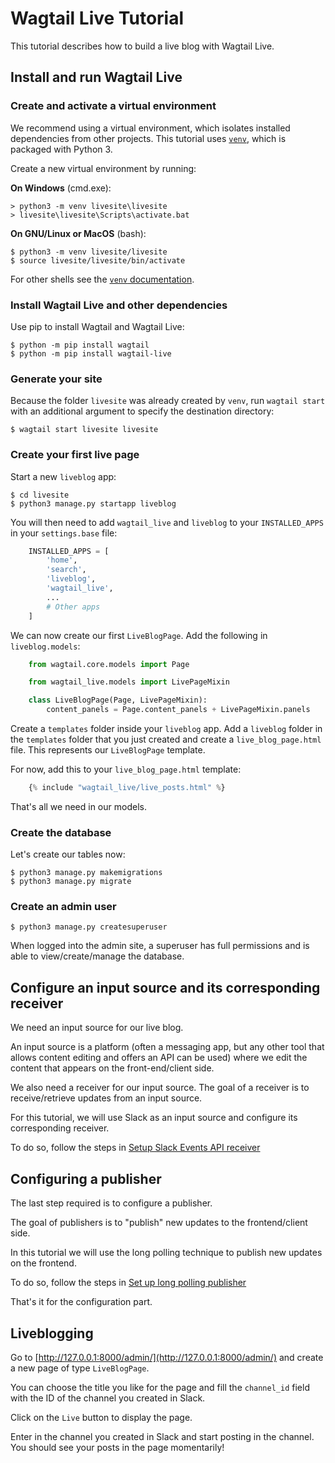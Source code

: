 # Wagtail Live Tutorial

This tutorial describes how to build a live blog with Wagtail Live.

## Install and run Wagtail Live

### Create and activate a virtual environment

We recommend using a virtual environment, which isolates installed dependencies from other projects.
This tutorial uses [`venv`](https://docs.python.org/3/tutorial/venv.html), which is packaged with Python 3.

Create a new virtual environment by running:

**On Windows** (cmd.exe):

```doscon
> python3 -m venv livesite\livesite
> livesite\livesite\Scripts\activate.bat
```

**On GNU/Linux or MacOS** (bash):

```console
$ python3 -m venv livesite/livesite
$ source livesite/livesite/bin/activate
```

For other shells see the [`venv` documentation](https://docs.python.org/3/library/venv.html).



### Install Wagtail Live and other dependencies

Use pip to install Wagtail and Wagtail Live:

```console
$ python -m pip install wagtail
$ python -m pip install wagtail-live
```

### Generate your site

Because the folder `livesite` was already created by `venv`, run `wagtail start` with an additional argument to specify the destination directory:

```console
$ wagtail start livesite livesite
```

### Create your first live page

Start a new `liveblog` app:

```console
$ cd livesite
$ python3 manage.py startapp liveblog
```

You will then need to add `wagtail_live` and `liveblog` to your `INSTALLED_APPS` in your `settings.base` file:
```python
    INSTALLED_APPS = [
        'home',
        'search',
        'liveblog',
        'wagtail_live',
        ...
        # Other apps
    ]
```

We can now create our first `LiveBlogPage`. Add the following in `liveblog.models`:
```python
    from wagtail.core.models import Page

    from wagtail_live.models import LivePageMixin

    class LiveBlogPage(Page, LivePageMixin):
        content_panels = Page.content_panels + LivePageMixin.panels
```



Create a `templates` folder inside your `liveblog` app. Add a `liveblog` folder in the `templates` folder that you just created and create a `live_blog_page.html` file. This represents our `LiveBlogPage` template.

For now, add this to your `live_blog_page.html` template:
```python
    {% include "wagtail_live/live_posts.html" %}
```
That's all we need in our models.

### Create the database

Let's create our tables now:

```console
$ python3 manage.py makemigrations
$ python3 manage.py migrate
```

### Create an admin user

```console
$ python3 manage.py createsuperuser
```

When logged into the admin site, a superuser has full permissions and is able to view/create/manage the database.

## Configure an input source and its corresponding receiver

We need an input source for our live blog.

An input source is a platform (often a messaging app, but any other tool that allows content editing and offers an API can be used) where we edit the content that appears on the front-end/client side.

We also need a receiver for our input source. The goal of a receiver is to receive/retrieve updates from an input source.

For this tutorial, we will use Slack as an input source and configure its corresponding receiver.

To do so, follow the steps in [Setup Slack Events API receiver](setup_slack.md)

## Configuring a publisher

The last step required is to configure a publisher.

The goal of publishers is to "publish" new updates to the frontend/client side.

In this tutorial we will use the long polling technique to publish new updates on the frontend.

To do so, follow the steps in [Set up long polling publisher](setup_long_polling.md)

That's it for the configuration part.

## Liveblogging

Go to [http://127.0.0.1:8000/admin/](http://127.0.0.1:8000/admin/) and create a new page of type `LiveBlogPage`.

You can choose the title you like for the page and fill the `channel_id` field with the ID of the channel you created in Slack.

Click on the `Live` button to display the page.

Enter in the channel you created in Slack and start posting in the channel. You should see your posts in the page momentarily!
